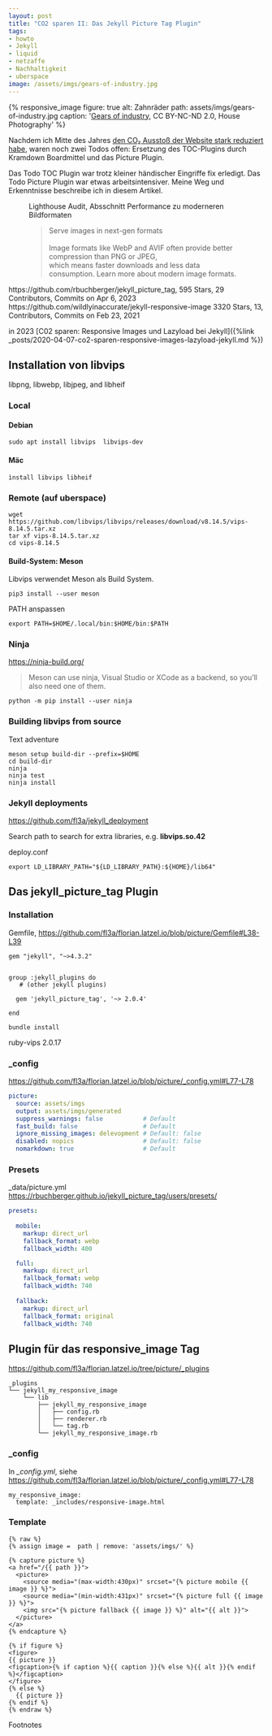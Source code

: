 ```yaml
---
layout: post
title: "CO2 sparen II: Das Jekyll Picture Tag Plugin"
tags:
- howto
- Jekyll
- liquid
- netzaffe
- Nachhaltigkeit
- uberspace
image: /assets/imgs/gears-of-industry.jpg 
---
```

{% responsive_image figure: true alt: Zahnräder
path: assets/imgs/gears-of-industry.jpg 
caption: '<a href="https://www.flickr.com/photos/housephotography/953871961/">Gears of industry</a>,
CC BY-NC-ND 2.0, House Photography' %}

Nachdem ich Mitte des Jahres [den CO₂ Ausstoß der Website stark reduziert habe](
/2023/09/25/juli-august-upgrade-facelift.html#co-aussto%C3%9F-der-website-stark-reduziert),
waren noch zwei Todos offen: 
Ersetzung des TOC-Plugins durch Kramdown Boardmittel und das Picture Plugin.

Das Todo TOC Plugin war trotz kleiner händischer Eingriffe fix erledigt.
Das Todo Picture Plugin war etwas arbeitsintensiver. 
Meine Weg und Erkenntnisse beschreibe ich in diesem Artikel.
<!--break-->
<figure>
<figcaption>Lighthouse Audit, Absschnitt Performance zu moderneren Bildformaten</figcaption>
<blockquote>
Serve images in next-gen formats<br />   
<br />
Image formats like WebP and AVIF often provide better compression than PNG or JPEG,<br />    
which means faster downloads and less data consumption. Learn more about modern image formats.
</blockquote>
</figure>
https://github.com/rbuchberger/jekyll_picture_tag, 595 Stars, 29 Contributors, Commits on Apr 6, 2023
https://github.com/wildlyinaccurate/jekyll-responsive-image 3320 Stars, 13, Contributors, Commits on Feb 23, 2021

in 2023 [C02 sparen: Responsive Images und Lazyload bei Jekyll]({%link _posts/2020-04-07-co2-sparen-responsive-images-lazyload-jekyll.md %})

## Installation von libvips 

libpng, libwebp, libjpeg, and libheif 

### Local


#### Debian
```
sudo apt install libvips  libvips-dev                             
```

#### Mäc

```
ìnstall libvips libheif
```

### Remote (auf uberspace) 

```
wget https://github.com/libvips/libvips/releases/download/v8.14.5/vips-8.14.5.tar.xz
tar xf vips-8.14.5.tar.xz
cd vips-8.14.5
```

#### Build-System: Meson 

Libvips verwendet Meson als Build System.

```
pip3 install --user meson
```
PATH anspassen

```
export PATH=$HOME/.local/bin:$HOME/bin:$PATH
```

### Ninja

https://ninja-build.org/

> Meson can use ninja, Visual Studio or XCode as a backend, so you’ll also need one of them.
```
python -m pip install --user ninja
```

### Building libvips from source 

Text adventure


```
meson setup build-dir --prefix=$HOME
cd build-dir
ninja
ninja test
ninja install
```

### Jekyll deployments

https://github.com/fl3a/jekyll_deployment

Search path to search for extra libraries, e.g. **libvips.so.42** 

deploy.conf
```
export LD_LIBRARY_PATH="${LD_LIBRARY_PATH}:${HOME}/lib64"
```

## Das jekyll_picture_tag Plugin


### Installation

Gemfile, https://github.com/fl3a/florian.latzel.io/blob/picture/Gemfile#L38-L39

```
gem "jekyll", "~>4.3.2"


group :jekyll_plugins do
   # (other jekyll plugins)

  gem 'jekyll_picture_tag', '~> 2.0.4'

end
```

```
bundle install
```

ruby-vips 2.0.17

### _config

https://github.com/fl3a/florian.latzel.io/blob/picture/_config.yml#L77-L78


```yml
picture:
  source: assets/imgs
  output: assets/imgs/generated
  suppress_warnings: false           # Default
  fast_build: false                  # Default
  ignore_missing_images: delevopment # Default: false
  disabled: nopics                   # Default: false
  nomarkdown: true                   # Default
```

### Presets

 _data/picture.yml
 https://rbuchberger.github.io/jekyll_picture_tag/users/presets/

```yml
presets:
  
  mobile:
    markup: direct_url
    fallback_format: webp
    fallback_width: 400 

  full:
    markup: direct_url
    fallback_format: webp
    fallback_width: 740 
  
  fallback:
    markup: direct_url
    fallback_format: original
    fallback_width: 740 
```


## Plugin für das responsive_image Tag

https://github.com/fl3a/florian.latzel.io/tree/picture/_plugins

```
_plugins
└── jekyll_my_responsive_image
    └── lib
        ├── jekyll_my_responsive_image
        │   ├── config.rb
        │   ├── renderer.rb
        │   └── tag.rb
        └── jekyll_my_responsive_image.rb
```


### _config

In *_config.yml*, siehe https://github.com/fl3a/florian.latzel.io/blob/picture/_config.yml#L77-L78
```
my_responsive_image:
  template: _includes/responsive-image.html
```

### Template

```liquid
{% raw %}
{% assign image =  path | remove: 'assets/imgs/' %}

{% capture picture %}
<a href="/{{ path }}">
  <picture>
    <source media="(max-width:430px)" srcset="{% picture mobile {{ image }} %}">
    <source media="(min-width:431px)" srcset="{% picture full {{ image }} %}">
    <img src="{% picture fallback {{ image }} %}" alt="{{ alt }}">
  </picture>
</a>
{% endcapture %}

{% if figure %}
<figure>
{{ picture }}
<figcaption>{% if caption %}{{ caption }}{% else %}{{ alt }}{% endif %}</figcaption>
</figure>
{% else %}
  {{ picture }}
{% endif %}
{% endraw %}
```




Footnotes

[^picture]: [<picture>: The Picture element - mdm](https://developer.mozilla.org/en-US/docs/Web/HTML/Element/picture)
[^figure]: [<figure>: The Figure with Optional Caption element - mdm](https://developer.mozilla.org/en-US/docs/Web/HTML/Element/figure)
[^canipicture]: [Can i use: Picture element](https://caniuse.com/picture)
[^caniwebp]: [Can i use: WebP image format](https://caniuse.com/webp)
[^caniavif]: [Can i use: AVIF image format](https://caniuse.com/avif)
[^installlibvips]: <https://www.libvips.org/install.html>
